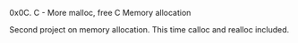 0x0C. C - More malloc, free
C
Memory allocation

Second project on memory allocation.
This time calloc and realloc included.

